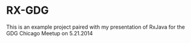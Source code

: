 # RX-GDG

This is an example project paired with my presentation of RxJava for the GDG Chicago Meetup on 5.21.2014